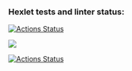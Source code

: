 ### Hexlet tests and linter status:

[![Actions Status](https://github.com/OnishchenkoIvan/frontend-project-lvl1/workflows/hexlet-check/badge.svg)](https://github.com/OnishchenkoIvan/frontend-project-lvl1/actions)

<a href="https://codeclimate.com/github/OnishchenkoIvan/frontend-project-lvl1/maintainability"><img src="https://api.codeclimate.com/v1/badges/380ca5e9cd4103bedd6e/maintainability" /></a>

[![Actions Status](https://github.com/OnishchenkoIvan/frontend-project-lvl1/workflows/NODECi/badge.svg)](https://github.com/OnishchenkoIvan/frontend-project-lvl1/actions/workflows/nodeCi.yml)

